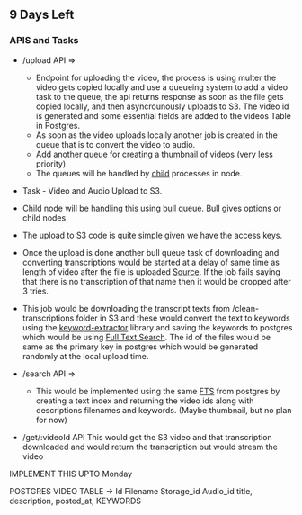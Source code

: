 ## 9 Days Left

### APIS and Tasks
- /upload API => 
    - Endpoint for uploading the video, the process is using multer the video gets copied locally and use a     queueing system to add a video task to the queue, the api returns response as soon as the file gets copied locally, and then asyncrounously uploads to S3. The video id is generated and some essential fields are added to the videos Table in Postgres.
    - As soon as the video uploads locally another job is created in the queue that is to convert the video to audio.
    - Add another queue for creating a thumbnail of videos (very less priority)
    - The queues will be handled by [child](https://nodejs.org/api/child_process.html) processes in node.

- Task - Video and Audio Upload to S3.
 - Child node will be handling this using [bull](https://optimalbits.github.io/bull/) queue. Bull gives options or child nodes
 - The upload to S3 code is quite simple given we have the access keys.
 - Once the upload is done another bull queue task of downloading and converting transcriptions would be started at a delay of same time as length of video after the file is uploaded [Source](https://stackoverflow.com/a/58485467/10412693). If the job fails saying that there is no transcription of that name then it would be dropped after 3 tries.
 - This job would be downloading the transcript texts from /clean-transcriptions folder in S3 and these would convert the text to keywords using the [keyword-extractor](https://www.npmjs.com/package/keyword-extractor) library and saving the keywords to postgres which would be using [Full Text Search](https://www.postgresql.org/docs/current/textsearch.html). The id of the files would be same as the primary key in postgres which would be generated randomly at the local upload time.


- /search API =>
    - This would be implemented using the same [FTS](https://www.youtube.com/watch?v=szfUbzsKvtE) from postgres by creating a text index and returning the video ids along with descriptions filenames and keywords. (Maybe thumbnail, but no plan for now)


- /get/:videoId API
    This would get the S3 video and that transcription downloaded and would return the transcription but would stream the video

IMPLEMENT THIS UPTO Monday

POSTGRES VIDEO TABLE -> 
Id
Filename
Storage_id
Audio_id
title,
description,
posted_at,
KEYWORDS